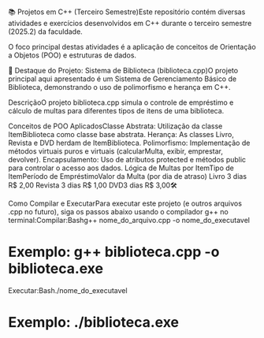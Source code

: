 📚 Projetos em C++ (Terceiro Semestre)Este repositório contém diversas atividades e exercícios desenvolvidos em C++ durante o terceiro semestre (2025.2) da faculdade. 

O foco principal destas atividades é a aplicação de conceitos de Orientação a Objetos (POO) e estruturas de dados.

🎯 Destaque do Projeto: Sistema de Biblioteca (biblioteca.cpp)O projeto principal aqui apresentado é um Sistema de Gerenciamento Básico de Biblioteca, demonstrando o uso de polimorfismo e herança em C++.

DescriçãoO projeto biblioteca.cpp simula o controle de empréstimo e cálculo de multas para diferentes tipos de itens de uma biblioteca.

Conceitos de POO AplicadosClasse Abstrata: Utilização da classe ItemBiblioteca como classe base abstrata.
Herança: As classes Livro, Revista e DVD herdam de ItemBiblioteca.
Polimorfismo: Implementação de métodos virtuais puros e virtuais (calcularMulta, exibir, emprestar, devolver).
Encapsulamento: Uso de atributos protected e métodos public para controlar o acesso aos dados.
Lógica de Multas por ItemTipo de ItemPeríodo de EmpréstimoValor da Multa (por dia de atraso)
Livro 3 dias R$ 2,00 Revista 3 dias R$ 1,00 DVD3 dias R$ 3,00🛠 

Como Compilar e ExecutarPara executar este projeto (e outros arquivos .cpp no futuro), 
siga os passos abaixo usando o compilador g++ no terminal:Compilar:Bashg++ nome_do_arquivo.cpp -o nome_do_executavel

# Exemplo: g++ biblioteca.cpp -o biblioteca.exe
Executar:Bash./nome_do_executavel
# Exemplo: ./biblioteca.exe

